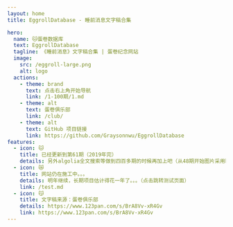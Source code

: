 ```yaml
---
layout: home
title: EggrollDatabase - 睡前消息文字稿合集

hero:
  name: 🐱蛋卷数据库
  text: EggrollDatabase
  tagline: 《睡前消息》文字稿合集 | 蛋卷纪念网站
  image:
    src: /eggroll-large.png
    alt: logo
  actions:
    - theme: brand
      text: 点击右上角开始导航
      link: /1-100期/1.md
    - theme: alt
      text: 蛋卷俱乐部
      link: /club/
    - theme: alt
      text: GitHub 项目链接
      link: https://github.com/Graysonnwu/EggrollDatabase
features:
  - icon: 🐱
    title: 已经更新到第61期（2019年完）
    details: 另外algolia全文搜索等做到四百多期的时候再加上吧（从48期开始图片采用b站图床，若失效望提醒，感谢）
  - icon: 😿
    title: 网站仍在施工中。。。
    details: 明年继续，长期项目估计得花一年了。。。（点击跳转测试页面）
    link: /test.md
  - icon: 😽
    title: 文字稿来源：蛋卷俱乐部
    details: https://www.123pan.com/s/BrA8Vv-xR4Gv
    link: https://www.123pan.com/s/BrA8Vv-xR4Gv
---
```


<HomePageCalendar />
<!--
<homebutton :list="[1, 2, 3, 4, 5, 6, 7, 8, 9]"/>
<bc /> -->
